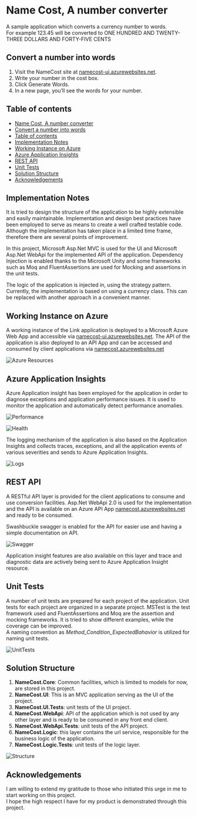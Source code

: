 # Name Cost, A number converter
A sample application which converts a currency number to words.  
For example 123.45 will be converted to ONE HUNDRED AND TWENTY-THREE DOLLARS AND FORTY-FIVE CENTS

## Convert a number into words
  1. Visit the NameCost site at [namecost-ui.azurewebsites.net](http://namecost-ui.azurewebsites.net).
  1. Write your number in the cost box.
  1. Click Generate Words.
  1. In a new page, you’ll see the words for your number.   

## Table of contents

  * [Name Cost, A number converter](#name-cost-a-number-converter)
  * [Convert a number into words](#convert-a-number-into-words)
  * [Table of contents](#table-of-contents)  
  * [Implementation Notes](#implementation-notes)  
  * [Working Instance on Azure](#working-instance-on-azure)
  * [Azure Application Insights](#azure-application-insights)
  * [REST API](#rest-api)
  * [Unit Tests](#unit-tests)
  * [Solution Structure](#solution-structure)
  * [Acknowledgements](#acknowledgements)

## Implementation Notes
It is tried to design the structure of the application to be highly extensible and easily maintainable.
Implementation and design best practices have been employed to serve as means to create a well crafted testable code.
Although the implementation has taken place in a limited time frame, therefore there are several points of improvement.
  
In this project, Microsoft Asp.Net MVC is used for the UI and Microsoft Asp.Net WebApi for the implemented API of the application.
Dependency Injection is enabled thanks to the Microsoft Unity and some frameworks such as Moq and FluentAssertions are used for Mocking and assertions in the unit tests.

The logic of the application is injected in, using the strategy pattern. Currently, the implementation is based on using a currency class. This can be replaced with another approach in a convenient manner.  
  
## Working Instance on Azure
A working instance of the Link application is deployed to a Microsoft Azure Web App and accessible via [namecost-ui.azurewebsites.net](http://namecost-ui.azurewebsites.net/). The API of the application is also deployed to an API App and can be accessed and consumed by client applications via [namecost.azurewebsites.net](http://namecost.azurewebsites.net/)  
  
![Azure Resources](screenshots/AzureResources.png)  

## Azure Application Insights
Azure Application insight has been employed for the application in order to diagnose exceptions and application performance issues. It is used to monitor the application and automatically detect performance anomalies.  
  
![Performance](screenshots/AiPerformance.png)  
  
![Health](screenshots/AiHealth.png)  
  
The logging mechanism of the application is also based on the Application Insights and collects traces, exceptions, and all the application events of various severities and sends to Azure Application Insights.  
  
![Logs](screenshots/AiLog.png)  
  
## REST API
A RESTful API layer is provided for the client applications to consume and use conversion facilities.
Asp.Net WebApi 2.0 is used for the implementation and the API is available on an Azure API App  [namecost.azurewebsites.net](http://namecost.azurewebsites.net/) and ready to be consumed.  
  
Swashbuckle swagger is enabled for the API for easier use and having a simple documentation on API.  
  
  ![Swagger](screenshots/Swagger.png)  
  
Application insight features are also available on this layer and trace and diagnostic data are actively being sent to Azure Application Insight resource.

## Unit Tests
A number of unit tests are prepared for each project of the application. Unit tests for each project are organized in a separate project. MSTest is the test framework used and FluentAssertions and Moq are the assertion and mocking frameworks. It is tried to show different examples, while the coverage can be improved.  
A naming convention as _Method_Condition_ExpectedBahavior_ is utilized for naming unit tests.  
  
  ![UnitTests](screenshots/UnitTests.png)   
  
## Solution Structure
  1. __NameCost.Core__: Common facilities, which is limited to models for now, are stored in this project.  
  1. __NameCost.UI__: This is an MVC application serving as the UI of the project.  
  1. __NameCost.UI.Tests__: unit tests of the UI project.  
  1. __NameCost.WebApi__: API of the application which is not used by any other layer and is ready to be consumed in any front end client.  
  1. __NameCost.WebApi.Tests__: unit tests of the API project.  
  1. __NameCost.Logic__: this layer contains the url service, responsible for the business logic of the application.  
  1. __NameCost.Logic.Tests__: unit tests of the logic layer.   
      
  ![Structure](screenshots/SolutionStructure.png)  
  
## Acknowledgements
  I am willing to extend my gratitude to those who initiated this urge in me to start working on this project.  
  I hope the high respect I have for my product is demonstrated through this project.

